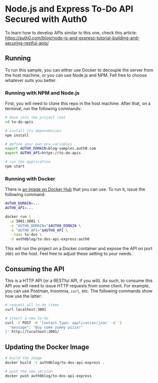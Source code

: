 # Node.js and Express To-Do API Secured with Auth0

To learn how to develop APIs similar to this one, check this article: https://auth0.com/blog/node-js-and-express-tutorial-building-and-securing-restful-apis/

## Running

To run this sample, you can either use Docker to decouple the server from the host machine, or you can use Node.js and NPM. Fell free to choose whatever suits you better.

### Running with NPM and Node.js

First, you will need to clone this repo in the host machine. After that, on a terminal, run the following commands:

```bash
# move into the project root
cd to-do-apis

# install its dependencies
npm install

# define your own env variables
export AUTH0_DOMAIN=blog-samples.auth0.com
export AUTH0_API=https://to-do-apis

# run the application
npm start
```

### Running with Docker

There is [an image on Docker Hub](https://cloud.docker.com/u/auth0blog/repository/docker/auth0blog/to-dos-api-express) that you can use. To run it, issue the following command:

```bash
AUTH0_DOMAIN=...
AUTH0_API=...

docker run \
  -p 3001:3001 \
  -e "AUTH0_DOMAIN="$AUTH0_DOMAIN \
  -e "AUTH0_API="$AUTH0_API \
  --name to-dos \
  -d auth0blog/to-dos-api-express:auth0
```

This will run the project on a Docker container and expose the API on port `3001` on the host. Feel free to adjust these setting to your needs.

## Consuming the API

This is a HTTP API (or a RESTful API, if you will). As such, to consume this API you will need to issue HTTP requests from some client. For example, you can use Postman, Insomnia, `curl`, etc. The following commands show how use the latter:

```bash
# request all to-do items
curl localhost:3001

# insert a new to-do
curl -X POST -H 'Content-Type: application/json' -d '{
  "message": "Buy some yummy pizza!"
}' http://localhost:3001/
```

## Updating the Docker Image

```bash
# build the image
docker build -t auth0blog/to-dos-api-express .

# push the new version
docker push auth0blog/to-dos-api-express
```
